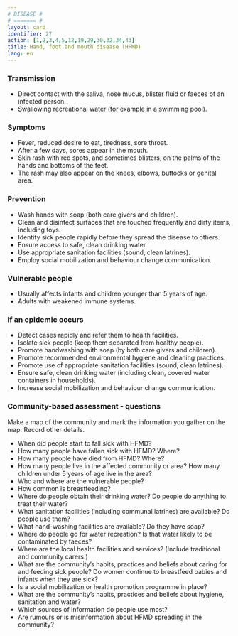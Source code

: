 ```yaml
---
# DISEASE #
# ======= #
layout: card
identifier: 27
action: [1,2,3,4,5,12,19,29,30,32,34,43]
title: Hand, foot and mouth disease (HFMD)
lang: en
---
```


### Transmission

- Direct contact with the saliva, nose mucus, blister fluid or faeces of an infected person. 
- Swallowing recreational water (for example in a swimming pool).

### Symptoms

- Fever, reduced desire to eat, tiredness, sore throat. 
- After a few days, sores appear in the mouth. 
- Skin rash with red spots, and sometimes blisters, on the palms of the hands and bottoms of the feet. 
- The rash may also appear on the knees, elbows, buttocks or genital area. 

### Prevention

- Wash hands with soap (both care givers and children).
- Clean and disinfect surfaces that are touched frequently and dirty items, including toys. 
- Identify sick people rapidly before they spread the disease to others.
- Ensure access to safe, clean drinking water.
- Use appropriate sanitation facilities (sound, clean latrines). 
- Employ social mobilization and behaviour change communication.

### Vulnerable people

- Usually affects infants and children younger than 5 years of age. 
- Adults with weakened immune systems. 

### If an epidemic occurs

- Detect cases rapidly and refer them to health facilities. 
- Isolate sick people (keep them separated from healthy people). 
- Promote handwashing with soap (by both care givers and children). 
- Promote recommended environmental hygiene and cleaning practices. 
- Promote use of appropriate sanitation facilities (sound, clean latrines).
- Ensure safe, clean drinking water (including clean, covered water containers in households). 
- Increase social mobilization and behaviour change communication. 

### Community-based assessment - questions

Make a map of the community and mark the information you gather on the map. Record other details.
- When did people start to fall sick with HFMD? 
- How many people have fallen sick with HFMD? Where? 
- How many people have died from HFMD? Where? 
- How many people live in the affected community or area? How many children under 5 years of age live in the area? 
- Who and where are the vulnerable people? 
- How common is breastfeeding? 
- Where do people obtain their drinking water? Do people do anything to treat their water? 
-	What sanitation facilities (including communal latrines) are available? Do people use them? 
-	What hand-washing facilities are available? Do they have soap? 
-	Where do people go for water recreation? Is that water likely to be contaminated by faeces?
- Where are the local health facilities and services? (Include traditional and community carers.) 
- What are the community’s habits, practices and beliefs about caring for and feeding sick people? Do women continue to breastfeed babies and infants when they are sick? 
- Is a social mobilization or health promotion programme in place? 
- What are the community’s habits, practices and beliefs about hygiene, sanitation and water? 
- Which sources of information do people use most? 
- Are rumours or is misinformation about HFMD spreading in the community? 
